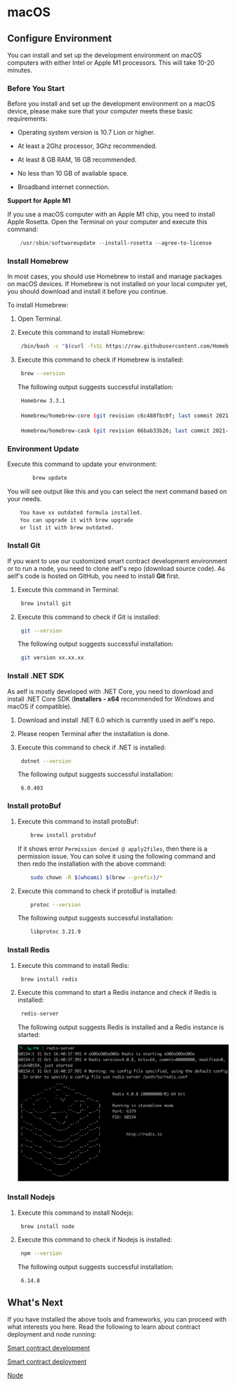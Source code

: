 # macOS

## Configure Environment

You can install and set up the development environment on macOS computers with either Intel or Apple M1 processors. This will take 10-20 minutes.

### Before You Start

Before you install and set up the development environment on a macOS device, please make sure that your computer meets these basic requirements:

- Operating system version is 10.7 Lion or higher.

- At least a 2Ghz processor, 3Ghz recommended.

- At least 8 GB RAM, 16 GB recommended.

- No less than 10 GB of available space.

- Broadband internet connection.

**Support for Apple M1**

If you use a macOS computer with an Apple M1 chip, you need to install Apple Rosetta. Open the Terminal on your computer and execute this command:

```powershell
	/usr/sbin/softwareupdate --install-rosetta --agree-to-license
```

### Install Homebrew

In most cases, you should use Homebrew to install and manage packages on macOS devices. If Homebrew is not installed on your local computer yet, you should download and install it before you continue.

To install Homebrew:

1. Open Terminal.

2. Execute this command to install Homebrew:

   ```bash
   	/bin/bash -c "$(curl -fsSL https://raw.githubusercontent.com/Homebrew/install/HEAD/install.sh)"
   ```

3. Execute this command to check if Homebrew is installed:

   ```bash
   	brew --version
   ```

   The following output suggests successful installation:

   ```bash
   	Homebrew 3.3.1

   	Homebrew/homebrew-core (git revision c6c488fbc0f; last commit 2021-10-30)

   	Homebrew/homebrew-cask (git revision 66bab33b26; last commit 2021-10-30)
   ```

### Environment Update

Execute this command to update your environment:

```bash
		brew update
```

You will see output like this and you can select the next command based on your needs.

```bash
	You have xx outdated formula installed.
	You can upgrade it with brew upgrade
	or list it with brew outdated.
```

### Install Git

If you want to use our customized smart contract development environment or to run a node, you need to clone aelf's repo (download source code). As aelf's code is hosted on GitHub, you need to install **Git** first.

1. Execute this command in Terminal:

   ```bash
   	brew install git
   ```

2. Execute this command to check if Git is installed:

   ```bash
   	git --version
   ```

   The following output suggests successful installation:

   ```bash
   	git version xx.xx.xx
   ```

### Install .NET SDK

As aelf is mostly developed with .NET Core, you need to download and install .NET Core SDK (**Installers - x64** recommended for Windows and macOS if compatible).

1. Download and install .NET 6.0 which is currently used in aelf's repo.

2. Please reopen Terminal after the installation is done.

3. Execute this command to check if .NET is installed:

   ```bash
   	dotnet --version
   ```

   The following output suggests successful installation:

   ```
   	6.0.403
   ```

### Install protoBuf

1.  Execute this command to install protoBuf:

    ```bash
        brew install protobuf
    ```

    If it shows error `Permission denied @ apply2files`, then there is a permission issue. You can solve it using the following command and then redo the installation with the above command:

    ```bash
        sudo chown -R $(whoami) $(brew --prefix)/*
    ```

2.  Execute this command to check if protoBuf is installed:

    ```bash
    	protoc --version
    ```

    The following output suggests successful installation:

    ```bash
    	libprotoc 3.21.9
    ```

### Install Redis

1. Execute this command to install Redis:

   ```bash
   	brew install redis
   ```

2. Execute this command to start a Redis instance and check if Redis is installed:

   ```bash
   	redis-server
   ```

   The following output suggests Redis is installed and a Redis instance is started:

   ![image](mac_install_redis.png)

### Install Nodejs

1. Execute this command to install Nodejs:

   ```bash
   	brew install node
   ```

2. Execute this command to check if Nodejs is installed:

   ```bash
   	npm --version
   ```

   The following output suggests successful installation:

   ```
   	6.14.8
   ```

## What's Next

If you have installed the above tools and frameworks, you can proceed with what interests you here. Read the following to learn about contract deployment and node running:

[Smart contract development](https://docs.aelf.io/en/latest/getting-started/smart-contract-development/index.html)

[Smart contract deployment](https://docs.aelf.io/en/latest/getting-started/smart-contract-development/index.html)

[Node](../node/node.md)
